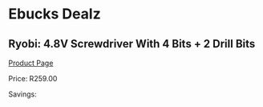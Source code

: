 
# Ebucks Dealz
## Ryobi: 4.8V Screwdriver With 4 Bits + 2 Drill Bits
[Product Page](https://www.ebucks.com/web/shop/productSelected.do?prodId=335369528&catId=370101825)

Price: R259.00

Savings: 


	